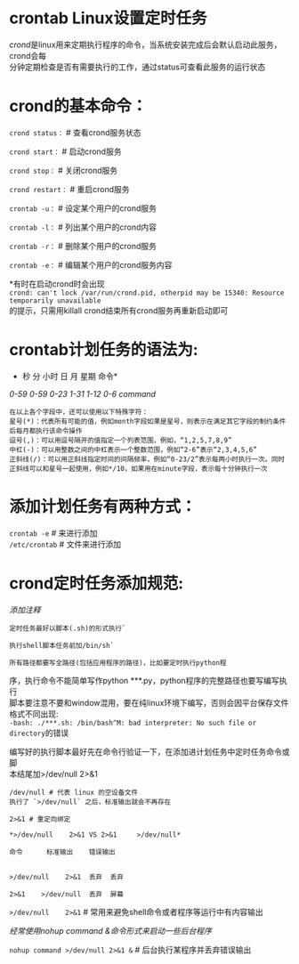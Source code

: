 # crontab Linux设置定时任务    
*crond*是linux用来定期执行程序的命令，当系统安装完成后会默认启动此服务，crond会每  
分钟定期检查是否有需要执行的工作，通过status可查看此服务的运行状态  

# crond的基本命令：

`crond status：` # 查看crond服务状态  

`crond start：` # 启动crond服务  

`crond stop：` # 关闭crond服务  

`crond restart：` # 重启crond服务  

`crontab -u：` # 设定某个用户的crond服务  

`crontab -l：` # 列出某个用户的crond内容  

`crontab -r：` # 删除某个用户的crond服务  

`crontab -e：` # 编辑某个用户的crond服务内容  

*有时在启动crond时会出现  
`crond: can't lock /var/run/crond.pid, otherpid may be 15340: Resource temporarily unavailable`  
的提示，只需用killall crond结束所有crond服务再重新启动即可  

# crontab计划任务的语法为:  

* 秒      分     小时      日       月      星期      命令*

*0-59 0-59   0-23   1-31    1-12     0-6     command*    

	在以上各个字段中，还可以使用以下特殊字符：  
	星号(*)：代表所有可能的值，例如month字段如果是星号，则表示在满足其它字段的制约条件后每月都执行该命令操作
	逗号(,)：可以用逗号隔开的值指定一个列表范围，例如，“1,2,5,7,8,9”
	中杠(-)：可以用整数之间的中杠表示一个整数范围，例如“2-6”表示“2,3,4,5,6”
	正斜线(/)：可以用正斜线指定时间的间隔频率，例如“0-23/2”表示每两小时执行一次。同时正斜线可以和星号一起使用，例如*/10，如果用在minute字段，表示每十分钟执行一次  

# 添加计划任务有两种方式：  
`crontab -e` # 来进行添加  
`/etc/crontab` # 文件来进行添加  

# crond定时任务添加规范:  

*添加注释*  

	定时任务最好以脚本(.sh)的形式执行`  

	执行shell脚本任务前加/bin/sh`  

	所有路径都要写全路径(包括应用程序的路径)，比如要定时执行python程  
序，执行命令不能简单写作python ***.py，python程序的完整路径也要写编写执行  
脚本要注意不要和window混用，要在纯linux环境下编写，否则会因平台保存文件  
格式不同出现:  
`-bash: ./***.sh: /bin/bash^M: bad interpreter: No such file or directory`的错误  

编写好的执行脚本最好先在命令行验证一下，在添加进计划任务中定时任务命令或脚  
本结尾加>/dev/null 2>&1  

	/dev/null # 代表 linux 的空设备文件  
	执行了 `>/dev/null` 之后，标准输出就会不再存在  
  
	2>&1 # 重定向绑定  
  
	*>/dev/null    2>&1 VS 2>&1     >/dev/null*  
  
	命令		标准输出 	错误输出  
 

	>/dev/null    2>&1 	丢弃 	丢弃  

	2>&1    >/dev/null 	丢弃 	屏幕  

`>/dev/null    2>&1` # 常用来避免shell命令或者程序等运行中有内容输出  

*经常使用nohup command &命令形式来启动一些后台程序*  

`nohup command >/dev/null 2>&1 &` # 后台执行某程序并丢弃错误输出  
